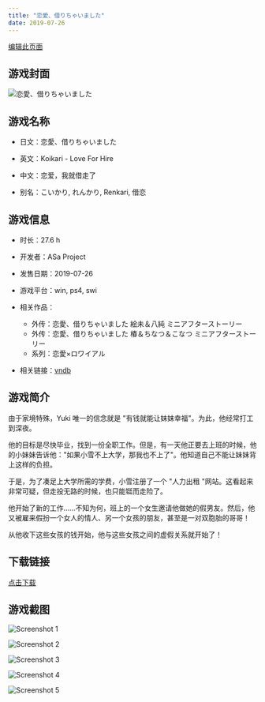 ```yaml
---
title: "恋愛、借りちゃいました"
date: 2019-07-26
---
```

[编辑此页面](https://github.com/ACG-3/ADV3-source/blob/main/source/_posts/games/%E6%81%8B%E6%84%9B%E3%80%81%E5%80%9F%E3%82%8A%E3%81%A1%E3%82%83%E3%81%84%E3%81%BE%E3%81%97%E3%81%9F.md)

## 游戏封面

![恋愛、借りちゃいました](https%3A//pan.timero.xyz/onedrive/img_lib_001/%E6%81%8B%E6%84%9B%E3%80%81%E5%80%9F%E3%82%8A%E3%81%A1%E3%82%83%E3%81%84%E3%81%BE%E3%81%97%E3%81%9F_cover.avif)


## 游戏名称

- 日文：恋愛、借りちゃいました
- 英文：Koikari - Love For Hire
- 中文：恋爱，我就借走了

- 别名：こいかり, れんかり, Renkari, 借恋


## 游戏信息

- 时长：27.6 h
- 开发者：ASa Project
- 发售日期：2019-07-26
- 游戏平台：win, ps4, swi
- 相关作品：
   - 外传：恋愛、借りちゃいました 絵未＆八純 ミニアフターストーリー
   - 外传：恋愛、借りちゃいました 椿＆ちなつ＆こなつ ミニアフターストーリー
   - 系列：恋愛×ロワイアル

- 相关链接：[vndb](https://vndb.org/v25366)


## 游戏简介

由于家境特殊，Yuki 唯一的信念就是 "有钱就能让妹妹幸福"。为此，他经常打工到深夜。

他的目标是尽快毕业，找到一份全职工作。但是，有一天他正要去上班的时候，他的小妹妹告诉他："如果小雪不上大学，那我也不上了"。他知道自己不能让妹妹背上这样的负担。

于是，为了凑足上大学所需的学费，小雪注册了一个 "人力出租 "网站。这看起来非常可疑，但走投无路的时候，也只能铤而走险了。

他开始了新的工作......不知为何，班上的一个女生邀请他做她的假男友。然后，他又被雇来假扮一个女人的情人、另一个女孩的朋友，甚至是一对双胞胎的哥哥！

从他收下这些女孩的钱开始，他与这些女孩之间的虚假关系就开始了！




## 下载链接

[点击下载](https://pan.timero.xyz/onedrive/adv_lib_001/%E6%81%8B%E6%84%9B%E3%80%81%E5%80%9F%E3%82%8A%E3%81%A1%E3%82%83%E3%81%84%E3%81%BE%E3%81%97%E3%81%9F)


## 游戏截图


![Screenshot 1](https%3A//pan.timero.xyz/onedrive/img_lib_001/%E6%81%8B%E6%84%9B%E3%80%81%E5%80%9F%E3%82%8A%E3%81%A1%E3%82%83%E3%81%84%E3%81%BE%E3%81%97%E3%81%9F_Screenshot_1.avif)

![Screenshot 2](https%3A//pan.timero.xyz/onedrive/img_lib_001/%E6%81%8B%E6%84%9B%E3%80%81%E5%80%9F%E3%82%8A%E3%81%A1%E3%82%83%E3%81%84%E3%81%BE%E3%81%97%E3%81%9F_Screenshot_2.avif)

![Screenshot 3](https%3A//pan.timero.xyz/onedrive/img_lib_001/%E6%81%8B%E6%84%9B%E3%80%81%E5%80%9F%E3%82%8A%E3%81%A1%E3%82%83%E3%81%84%E3%81%BE%E3%81%97%E3%81%9F_Screenshot_3.avif)

![Screenshot 4](https%3A//pan.timero.xyz/onedrive/img_lib_001/%E6%81%8B%E6%84%9B%E3%80%81%E5%80%9F%E3%82%8A%E3%81%A1%E3%82%83%E3%81%84%E3%81%BE%E3%81%97%E3%81%9F_Screenshot_4.avif)

![Screenshot 5](https%3A//pan.timero.xyz/onedrive/img_lib_001/%E6%81%8B%E6%84%9B%E3%80%81%E5%80%9F%E3%82%8A%E3%81%A1%E3%82%83%E3%81%84%E3%81%BE%E3%81%97%E3%81%9F_Screenshot_5.avif)

